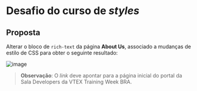 # Desafio do curso de _styles_

## Proposta
Alterar o bloco de `rich-text` da página **About Us**, associado a mudanças de estilo de CSS para obter o seguinte resultado:

![image](https://user-images.githubusercontent.com/19495917/93117952-ede52980-f695-11ea-9931-dffd7d93116a.png)

> **Observação**: O _link_ deve apontar para a página inicial do portal da Sala Developers da VTEX Training Week BRA.
